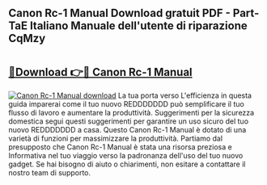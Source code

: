 ## Canon Rc-1 Manual Download gratuit PDF - Part-TaE Italiano Manuale dell'utente di riparazione CqMzy

# <h2><a href="http://dfevqhj.blite.top/?on=Canon+Rc-1+Manual">🔗Download 👉🔴 Canon Rc-1 Manual</a></h2>

[![Canon Rc-1 Manual download](https://i.imgur.com/lujVjoI.png)](http://dfevqhj.blite.top/?on=Canon+Rc-1+Manual)
La tua porta verso L'efficienza in questa guida imparerai come il tuo nuovo REDDDDDDD può semplificare il tuo flusso di lavoro e aumentare la produttività. Suggerimenti per la sicurezza domestica segui questi suggerimenti per garantire un uso sicuro del tuo nuovo REDDDDDDD a casa. Questo Canon Rc-1 Manual è dotato di una varietà di funzioni per massimizzare la produttività. Partiamo dal presupposto che Canon Rc-1 Manual è stata una risorsa preziosa e Informativa nel tuo viaggio verso la padronanza dell'uso del tuo nuovo gadget. Se hai bisogno di aiuto o chiarimenti, non esitare a contattare il nostro team di supporto.
